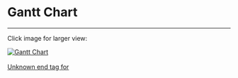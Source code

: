 # Gantt Chart #


---


Click image for larger view:

<a href='https://wiki.ecen-4013-spring2014-mchammer.googlecode.com/git-history/master/Gantt%20chart.png'>
<img src='https://wiki.ecen-4013-spring2014-mchammer.googlecode.com/git-history/master/Gantt%20chart.png' alt='Gantt Chart' border='0'>
<br>
<br>
Unknown end tag for </a><br>
<br>
